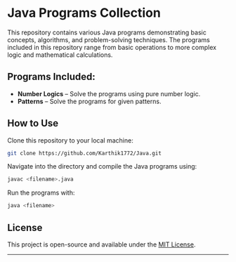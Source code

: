 # Java Programs Collection

This repository contains various Java programs demonstrating basic concepts, algorithms, and problem-solving techniques. The programs included in this repository range from basic operations to more complex logic and mathematical calculations.

## Programs Included:
- **Number Logics** – Solve the programs using pure number logic.
- **Patterns** – Solve the programs for given patterns.

## How to Use
Clone this repository to your local machine:

```bash
git clone https://github.com/Karthik1772/Java.git
```

Navigate into the directory and compile the Java programs using:

```bash
javac <filename>.java
```

Run the programs with:

```bash
java <filename>
```

## License
This project is open-source and available under the [MIT License](LICENSE).

---
